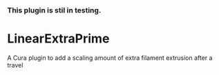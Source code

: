 ### This plugin is stil in testing.
# LinearExtraPrime

A Cura plugin to add a scaling amount of extra filament extrusion after a travel

